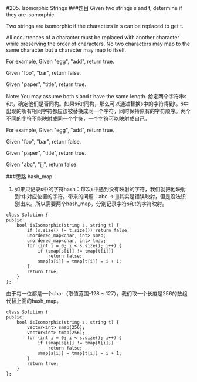 #205. Isomorphic Strings
###题目
Given two strings s and t, determine if they are isomorphic.

Two strings are isomorphic if the characters in s can be replaced to get t.

All occurrences of a character must be replaced with another character while preserving the order of characters. No two characters may map to the same character but a character may map to itself.

For example,
Given "egg", "add", return true.

Given "foo", "bar", return false.

Given "paper", "title", return true.

Note:
You may assume both s and t have the same length.
给定两个字符串s和t，确定他们是否同构。如果s和t同构，那么可以通过替换s中的字符得到t。s中出现的所有相同字符都应该被替换成同一个字符，同时保持原有的字符顺序。两个不同的字符不能映射成同一个字符，一个字符可以映射成自己。

For example,
Given "egg", "add", return true.

Given "foo", "bar", return false.

Given "paper", "title", return true.

Given "abc", "jjj", return false.

###思路
hash_map：

1. 如果只记录s中的字符hash：每次s中遇到没有映射的字符，我们就把他映射到t中对应位置的字符。带来的问题：abc -> jjj其实是错误映射，但是没法识别出来。所以需要两个hash_map，分别记录字符s和t的字符映射。
```
class Solution {
public:
    bool isIsomorphic(string s, string t) {
        if (s.size() != t.size()) return false;
        unordered_map<char, int> smap;
        unordered_map<char, int> tmap;
        for (int i = 0; i < s.size(); i++) {
            if (smap[s[i]] != tmap[t[i]])
                return false;
            smap[s[i]] = tmap[t[i]] = i + 1;
        }
        return true;
    }
};
```
由于每一位都是一个char（取值范围-128 ~ 127），我们取一个长度是256的数组代替上面的hash_map。
```
class Solution {
public:
    bool isIsomorphic(string s, string t) {
        vector<int> smap(256);
        vector<int> tmap(256);
        for (int i = 0; i < s.size(); i++) {
            if (smap[s[i]] != tmap[t[i]])
                return false;
            smap[s[i]] = tmap[t[i]] = i + 1;
        }
        return true;
    }
};
```
